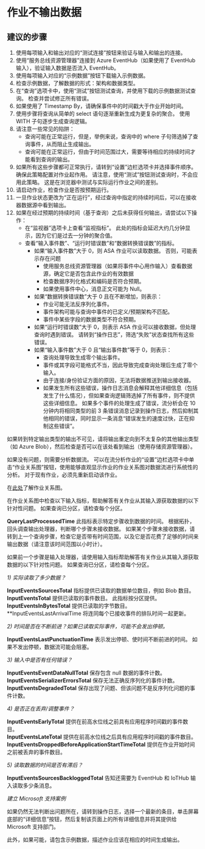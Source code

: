 <properties 
    pageTitle="My job is not outputting data"
    description="作业不输出数据"
    service="microsoft.streamanalytics"
    resource="streamingjobs"
    authors="kschaefer13"
    displayOrder="1"
    selfHelpType="resource"
    supportTopicIds=""
    productPesIds=""
    cloudEnvironments="public"
/>


# <a name="my-job-is-not-outputting-data"></a>作业不输出数据

## <a name="recommended-steps"></a>**建议的步骤**
1. 使用每项输入和输出对应的“测试连接”按钮来验证与输入和输出的连接。 
2. 使用“服务总线资源管理器”连接到 Azure EventHub（如果使用了 EventHub 输入），验证输入数据是否流入 EventHub。 
3. 使用每项输入对应的“示例数据”按钮下载输入示例数据。 
4. 检查示例数据，了解数据的形式：架构和数据类型。 
5. 在“查询”选项卡中，使用“测试”按钮测试查询，并使用下载的示例数据测试查询。 检查并尝试修正所有错误。  
6. 如果使用了 Timestamp By，请确保事件中的时间戳大于作业开始时间。 
7. 使用步骤将查询从简单的 select 语句逐渐重新生成为更复杂的聚合。 使用 WITH 子句逐步生成查询逻辑。
8. 请注意一些常见的陷阱： <br>
    * 查询可能在正常运行，但是，举例来说，查询中的 where 子句筛选掉了查询事件，从而阻止生成输出。 <br>
    * 查询可能在正常运行，但由于时间范围过大，需要等待相应的持续时间才能看到查询的输出。 <br>
9. 如果所有这些步骤都可正常执行，请转到“设置”边栏选项卡并选择事件顺序。 确保此策略配置对作业起作用。 请注意，使用“测试”按钮测试查询时，不会应用此策略。 这是在浏览器中测试与实际运行作业之间的差别。 
10. 请启动作业，检查作业是否按预期运行。  
11. 一旦作业状态更改为“正在运行”，经过查询中指定的持续时间后，可以在接收器数据源中看到输出。 
12. 如果在经过预期的持续时间（基于查询）之后未获得任何输出，请尝试以下操作： <br>
    * 在“监视器”选项卡上查看“监视指标”。 此处的指标会延迟大约几分钟显示，因为它们是过去一分钟的聚合值。 <br>
    * 查看“输入事件数”、“运行时错误数”和“数据转换错误数”的指标。 <br>
        * 如果“输入事件数”大于 0，则 ASA 作业可以读取数据。 否则，可能表示存在问题 <br>
            * 使用服务总线资源管理器（如果将事件中心用作输入）查看数据源，确定它是否包含此作业的有效数据 <br>
            * 检查数据序列化格式和编码是否符合预期。 <br>
            * 如果使用事件中心，消息正文可能为 Null。 <br>
        * 如果“数据转换错误数”大于 0 且在不断增加，则表示： <br>
            * 作业可能无法反序列化事件。 <br>
            * 事件架构可能与查询中事件的已定义/预期架构不匹配。 <br>
            * 事件中某些字段的数据类型不符合预期。 <br>
        * 如果“运行时错误数”大于 0，则表示 ASA 作业可以接收数据，但处理查询时遇到错误。 请转到“操作日志”，筛选“失败”状态查找所有这些错误。 <br>
        * 如果“输入事件数”大于 0 且“输出事件数”等于 0，则表示： <br>
            * 查询处理导致生成零个输出事件。 <br>
            * 事件或其字段可能格式不当，因此导致完成查询处理后生成了零个输入。 <br>
            * 由于连接/身份验证方面的原因，无法将数据推送到输出接收器。 <br>
            * 如果发生所有这些错误，操作日志消息会解释其他详细信息（包括发生了什么情况），但如果查询逻辑筛选掉了所有事件，则不提供这些详细信息。 如果多个事件的处理生成了错误，流分析会在 10 分钟内将相同类型的前 3 条错误消息记录到操作日志，然后抑制其他相同的错误，同时显示一条消息“错误发生的速度过快，正在抑制这些错误”。 <br>

如果转到特定输出类型的输出不可见，请将输出重定向到不太复杂的其他输出类型（如 Azure Blob），然后检查是否可以在该处看到输出（使用存储资源管理器）。 

如果没有问题，则需要分析数据流。 可以在流分析作业的“设置”边栏选项卡中单击“作业关系图”按钮，使用能够直观显示作业的作业关系图对数据流进行系统性的分析。 对于现有作业，必须先重新启动该作业。 

在[此处](https://aka.ms/job_diagram)了解作业关系图。

在作业关系图中检查以下输入指标，帮助解答有关作业从其输入源获取数据的以下针对性问题。 如果查询已分区，请检查每个分区。  

**QueryLastProcessedTime** 此指标表示特定步骤收到数据的时间。 根据拓扑，回头调查输出处理器，判断哪个步骤未接收数据。 如果某个步骤未接收数据，请转到上一个查询步骤，检查它是否带有时间范围，以及它是否花费了足够的时间来输出数据（请注意该时间范围以小时计）。 

如果前一个步骤是输入处理器，请使用输入指标帮助解答有关作业从其输入源获取数据的以下针对性问题。 如果查询已分区，请检查每个分区。  

_1) 实际读取了多少数据？_ 

**InputEventsSourcesTotal** 指标提供已读取的数据单位数目，例如 Blob 数目。 <br>
**InputEventsTotal** 提供已读取的事件数目。 此指标按分区提供。 <br>
**InputEventsInBytesTotal** 提供已读取的字节数目。 <br>
**InputEventsLastArrivalTime 将连同每个已接收事件的排队时间一起更新。

_2) 时间是否在不断前进？如果已读取实际事件，可能不会发出停顿。_ 

**InputEventsLastPunctuationTime** 表示发出停顿、使时间不断前进的时间。 如果不发出停顿，数据流可能会阻塞。

_3) 输入中是否有任何错误？_ 

**InputEventsEventDataNullTotal** 保存包含 null 数据的事件计数。 <br>
**InputEventsSerializerErrorsTotal** 保存无法正确反序列化的事件计数。 <br>
**InputEventsDegradedTotal** 保存出现了问题、但该问题不是反序列化问题的事件计数。

_4) 是否正在丢弃/调整事件？_ 

**InputEventsEarlyTotal** 提供在前高水位线之前具有应用程序时间戳的事件数目。 <br>
**InputEventsLateTotal** 提供在前高水位线之后具有应用程序时间戳的事件数目。 <br>
**InputEventsDroppedBeforeApplicationStartTimeTotal** 提供在作业开始时间之前被丢弃的事件数目。

_5) 读取数据的时间是否有滞后？_ 

**InputEventsSourcesBackloggedTotal** 告知还需要为 EventHub 和 IoTHub 输入读取多少条消息。 <br>

_建立 Microsoft 支持案例_

如果仍然无法判断出问题所在，请转到操作日志，选择一个最新的条目，单击屏幕底部的“详细信息”按钮，然后复制该页面上的所有详细信息并将其提供给 Microsoft 支持部门。 

此外，如果可能，请包含示例数据，描述作业应该在相应的时间生成输出。


<!--HONumber=Nov16_HO1-->


